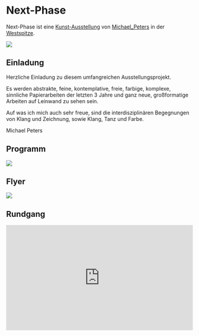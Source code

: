 # Next-Phase <a id="1"/>

Next-Phase ist eine [Kunst-Ausstellung](199000012.md) von [Michael_Peters](70000080.md) in der [Westspitze](2010045.md).

![](400000194.jpg)

## Einladung <a id="1000"/>

Herzliche Einladung zu diesem umfangreichen Ausstellungsprojekt.

Es werden abstrakte, feine, kontemplative, freie, farbige, komplexe, sinnliche Papierarbeiten der letzten 3 Jahre und ganz neue, großformatige Arbeiten auf Leinwand zu sehen sein.

Auf was ich mich auch sehr freue, sind die interdisziplinären Begegnungen von Klang und Zeichnung, sowie Klang, Tanz und Farbe.

Michael Peters

## Programm <a id="2000"/>

![](400000197.jpg)

## Flyer <a id="3000"/>

![](400000207.jpg)

## Rundgang <a id="4000"/>

<iframe style="width:100%;aspect-ratio:16/9" src="https://www.youtube.com/embed/UXEszSnljXo?si=952tkl4Ch-eB84ZI" title="YouTube video player" frameborder="0" allow="accelerometer; autoplay; clipboard-write; encrypted-media; gyroscope; picture-in-picture; web-share" allowfullscreen></iframe>
